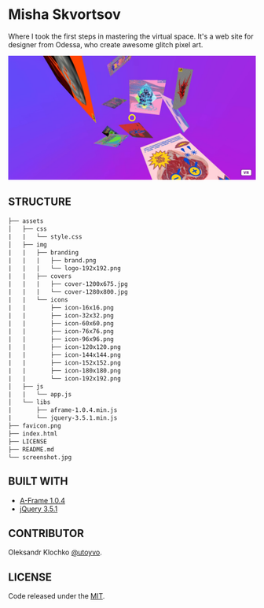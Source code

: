 # Misha Skvortsov

Where I took the first steps in mastering the virtual space. It's a web site for designer from Odessa, who create awesome glitch pixel art.

![Misha Skvortsov](screenshot.jpg)

## STRUCTURE
```
├── assets
│   ├── css
|   |   └── style.css
│   ├── img
|   |   ├── branding
|   |   |   ├── brand.png
|   |   |   └── logo-192x192.png
|   |   ├── covers
|   |   |   ├── cover-1200x675.jpg
|   |   |   └── cover-1280x800.jpg
|   |   └── icons
|   |       ├── icon-16x16.png
|   |       ├── icon-32x32.png
|   |       ├── icon-60x60.png
|   |       ├── icon-76x76.png
|   |       ├── icon-96x96.png
|   |       ├── icon-120x120.png
|   |       ├── icon-144x144.png
|   |       ├── icon-152x152.png
|   |       ├── icon-180x180.png
|   |       └── icon-192x192.png
│   ├── js
|   |   └── app.js
│   └── libs
|       ├── aframe-1.0.4.min.js
|       └── jquery-3.5.1.min.js
├── favicon.png
├── index.html
├── LICENSE
├── README.md
└── screenshot.jpg
```

## BUILT WITH
- [A-Frame 1.0.4](https://github.com/aframevr/aframe/releases/tag/v1.0.4)
- [jQuery 3.5.1](https://github.com/jquery/jquery/releases/tag/3.5.1)

## CONTRIBUTOR
Oleksandr Klochko [@utoyvo](https://github.com/utoyvo).

## LICENSE
Code released under the [MIT](LICENSE).
